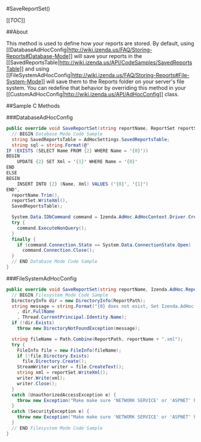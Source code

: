 #SaveReportSet()

[[_TOC_]]

##About

This method is used to define how your reports are stored. By default, using [[DatabaseAdHocConfig|http://wiki.izenda.us/FAQ/Storing-Reports#Database-Mode]] will save your reports in the [[SavedReportsTable|http://wiki.izenda.us/API/CodeSamples/SavedReportsTable]] and using [[FileSystemAdHocConfig|http://wiki.izenda.us/FAQ/Storing-Reports#File-System-Mode]] will save them to the Reports folder on your server's file system. You can redefine that behavior by overriding this method in your [[CustomAdHocConfig|http://wiki.izenda.us/API/AdHocConfig]] class.

##Sample C Methods

###DatabaseAdHocConfig

```csharp
public override void SaveReportSet(string reportName, ReportSet reportSet) {
  // BEGIN Database Mode Code Sample  
  string SavedReportsTable = AdHocSettings.SavedReportsTable;
  string sql = string.Format(@"    
IF (EXISTS (SELECT Name FROM {2} WHERE Name = '{0}'))
BEGIN
	UPDATE {2} SET Xml = '{1}' WHERE Name = '{0}'
END
ELSE
BEGIN
	INSERT INTO {2} (Name, Xml) VALUES ('{0}', '{1}')
END",
  reportName.Trim(),
  reportSet.WriteXml(),
  SavedReportsTable);

  System.Data.IDbCommand command = Izenda.AdHoc.AdHocContext.Driver.CreateCommand(sql);
  try {
    command.ExecuteNonQuery();
  }
  finally {
    if (command.Connection.State == System.Data.ConnectionState.Open)
      command.Connection.Close();
  }
  // END Database Mode Code Sample 
}
```

###FileSystemAdHocConfig

```csharp
public override void SaveReportSet(string reportName, Izenda.AdHoc.ReportSet reportSet) {
  // BEGIN Filesystem Mode Code Sample 
  DirectoryInfo dir = new DirectoryInfo(ReportPath);
  string message = string.Format("{0} does not exist, Set Izenda.AdHoc.AdHocSettings.ReportsPath to the proper path and give full permission to the {1} for that folder."
    , dir.FullName
    , Thread.CurrentPrincipal.Identity.Name);
  if (!dir.Exists)
    throw new DirectoryNotFoundException(message);

  string fileName = Path.Combine(ReportPath, reportName + ".xml");
  try {
    FileInfo file = new FileInfo(fileName);
    if (!file.Directory.Exists)
      file.Directory.Create();
    StreamWriter writer = file.CreateText();
    string xml = reportSet.WriteXml();
    writer.Write(xml);
    writer.Close();
  }
  catch (UnauthorizedAccessException e) {
    throw new Exception("Make make sure 'NETWORK SERVICE' or 'ASPNET' has full permission to the Reports folder.\n" + e.Message);
  }
  catch (SecurityException e) {
    throw new Exception("Make make sure 'NETWORK SERVICE' or 'ASPNET' has full permission to the Reports folder.\n" + e.Message);
  }
  // END Filesystem Mode Code Sample 
}
```